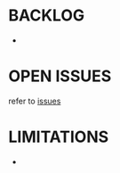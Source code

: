 
# BACKLOG

- 


# OPEN ISSUES

refer to [issues](https://github.com/kr-g/smog/issues)


# LIMITATIONS

- 


